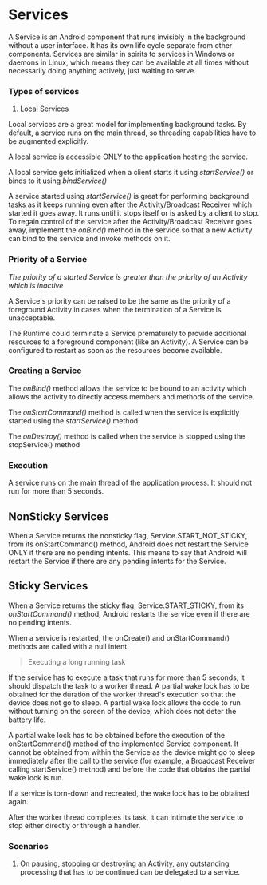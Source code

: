 # Services

A Service is an Android component that runs invisibly in the background without a user interface. It has its own life cycle separate from other components. Services are similar in spirits to services in Windows or daemons in Linux, which means they can be available at all times without necessarily doing anything actively, just waiting to serve.

### Types of services

1) Local Services
  
  Local services are a great model for implementing background tasks. By default, a service runs on the main thread, so threading capabilities have to be augmented explicitly. 
  
  A local service is accessible ONLY to the application hosting the service.
  
  A local service gets initialized when a client starts it using <i>startService()</i> or binds to it using <i>bindService()</i>

  A service started using <i>startService()</i> is great for performing background tasks as it keeps running even after the Activity/Broadcast Receiver which started it goes away. It runs until it stops itself or is asked by a client to stop. To regain control of the service after the Activity/Broadcast Receiver goes away, implement the <i>onBind()</i>  method in the service so that a new Activity can bind to the service and invoke methods on it.  

### Priority of a Service

*The priority of a started Service is greater than the priority of an Activity which is inactive*

A Service's priority can be raised to be the same as the priority of a foreground Activity in cases when the termination of a Service is unacceptable. 

The Runtime could terminate a Service prematurely to provide additional resources to a foreground component (like an Activity). A Service can be configured to restart as soon as the resources become available.

### Creating a Service

The *onBind()* method allows the service to be bound to an activity which allows the activity to directly access members and methods of the service.

The *onStartCommand()* method is called when the service is explicitly started using the *startService()* method

The *onDestroy()* method is called when the service is stopped using the stopService() method

### Execution

A service runs on the main thread of the application process. It should not run for more than 5 seconds. 

## NonSticky Services

When a Service returns the nonsticky flag, Service.START_NOT_STICKY, from its onStartCommand() method, Android does not restart the Service ONLY if there are no pending intents. This means to say that Android will restart the Service if there are any pending intents for the Service. 



## Sticky Services

When a Service returns the sticky flag, Service.START_STICKY, from its *onStartCommand()* method, Android restarts the service even if there are no pending intents.

When a service is restarted, the onCreate() and onStartCommand() methods are called with a null intent.

> Executing a long running task

If the service has to execute a task that runs for more than 5 seconds, it should dispatch the task to a worker thread. A partial wake lock has to be obtained for the duration of the worker thread's execution so that the device does not go to sleep. A partial wake lock allows the code to run without turning on the screen of the device, which does not deter the battery life. 

A partial wake lock has to be obtained before the execution of the onStartCommand() method of the implemented Service component. It cannot be obtained from within the Service as the device might go to sleep immediately after the call to the service (for example, a Broadcast Receiver calling startService() method) and before the code that obtains the partial wake lock is run. 

If a service is torn-down and recreated, the wake lock has to be obtained again. 

After the worker thread completes its task, it can intimate the service to stop either directly or through a handler.

### Scenarios

1) On pausing, stopping or destroying an Activity, any outstanding processing that has to be continued can be delegated to a service.

